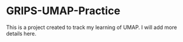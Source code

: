 # GRIPS-UMAP-Practice

This is a project created to track my learning of UMAP. I will add more details here.
